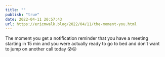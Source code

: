 ```yaml
---
title: ""
publish: "true"
date: 2022-04-11 20:57:43
url: https://ericmwalk.blog/2022/04/11/the-moment-you.html
---
```


The moment you get a notification reminder that you have a meeting starting in 15 min and you were actually ready to go to bed and don’t want to jump on another call today 😰😖